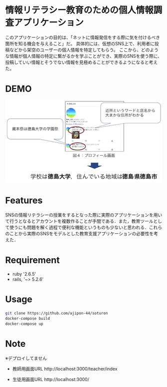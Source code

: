 # 情報リテラシー教育のための個人情報調査アプリケーション

このアプリケーションの目的は、「ネットに情報発信をする際に気を付けるべき箇所を知る機会を与えること」だ。
具体的には、仮想のSNS上で、利用者に投稿などから架空のユーザーの個人情報を特定してもらう。
ここから、どのような情報が個人情報の特定に繋がるかを学ぶことができ、実際のSNSを使う際に、投稿していい情報とそうでない情報を見極めることができるようになると考えた。

# DEMO

![](./demo.png)

# Features

SNSの情報リテラシーの授業をするとなった際に実際のアプリケーションを用いて行うとなるとアカウントを複数作ることが手間である．また，教育ツールとして使うにも問題を解く過程で便利な機能というものも少ないと思われる．これらのことから実際のSNSをモデルとした教育支援アプリケーションの必要性を考えた．

# Requirement

* ruby '2.6.5'
* rails, '~> 5.2.6'

# Usage

```bash
git clone https://github.com/ajipon-44/soturon
docker-compose build
docker-compose up
```

# Note
※デプロイしてません
* 教師用画面URL
http://localhost:3000/teacher/index

* 生徒用画面URL
http://localhost:3000/
